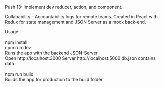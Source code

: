 Push 13: Implement dev reducer, action, and component.

Collabability - Accountability logs for remote teams. Created in React with Redux for state management and JSON Server as a mock back-end.

Usage:<br/>
<br/>
npm install<br/>
npm run dev<br/>
Runs the app with the backend JSON-Server<br/>
Open http://localhost:3000 Server http://localhost:5000 db.json contains data<br/>
<br/>
npm run build<br/>
Builds the app for production to the build folder.
